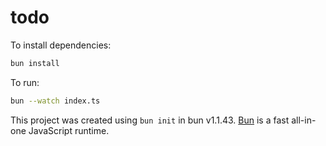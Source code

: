 # todo

To install dependencies:

```bash
bun install
```

To run:

```bash
bun --watch index.ts
```

This project was created using `bun init` in bun v1.1.43. [Bun](https://bun.sh) is a fast all-in-one JavaScript runtime.
